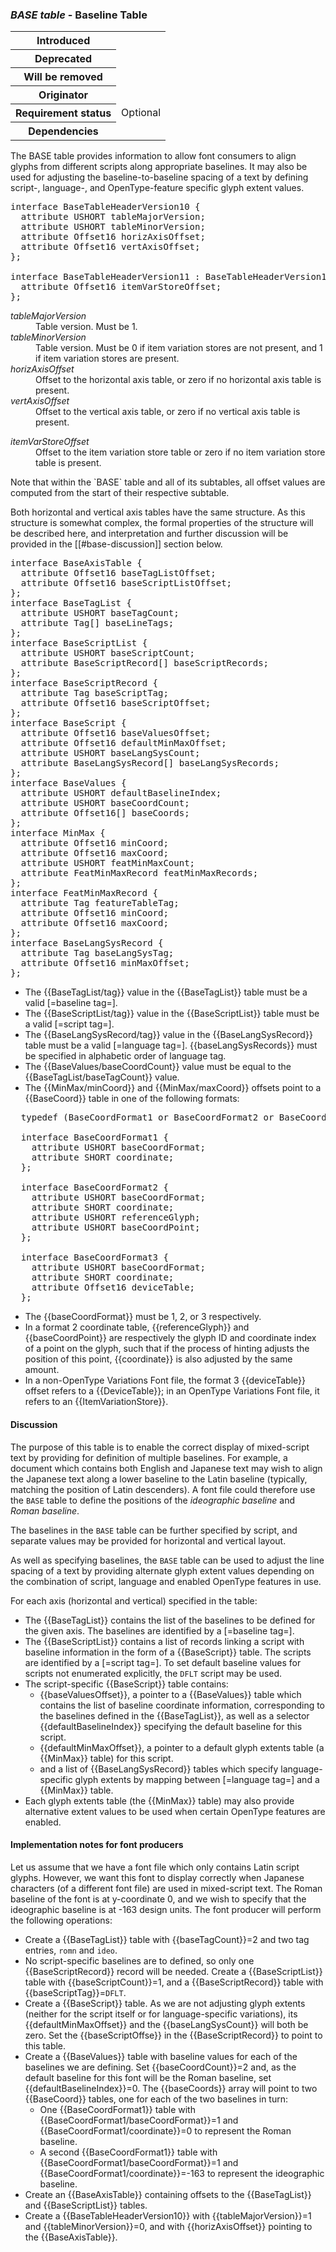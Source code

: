 <h3 id="BASE"><dfn>BASE table</dfn> - Baseline Table</h3>

<table>
    <tr><th>Introduced</th> <td> </td> </tr>
    <tr><th>Deprecated</th> <td> </td> </tr>
    <tr><th>Will be removed</th> <td> </td> </tr>
    <tr><th>Originator</th> <td> </td> </tr>
    <tr><th>Requirement status</th> <td> Optional</td> </tr>
    <tr><th>Dependencies</th> <td> </td> </tr>
</table>

The BASE table provides information to allow font consumers to align glyphs from different scripts along appropriate baselines. It may also be used for adjusting the baseline-to-baseline spacing of a text by defining script-, language-, and OpenType-feature specific glyph extent values.

<pre class="idl">
interface BaseTableHeaderVersion10 {
  attribute USHORT tableMajorVersion;
  attribute USHORT tableMinorVersion;
  attribute Offset16 horizAxisOffset;
  attribute Offset16 vertAxisOffset;
};

interface BaseTableHeaderVersion11 : BaseTableHeaderVersion10 {
  attribute Offset16 itemVarStoreOffset;
};
</pre>

<dl dfn-type=attribute dfn-for=BaseTableHeaderVersion10>
  <dt><dfn>tableMajorVersion</dfn></dt>
  <dd>Table version. Must be 1.</dd>
  <dt><dfn>tableMinorVersion</dfn></dt>
  <dd>Table version. Must be 0 if item variation stores are not present, and 1 if item variation stores are present.</dd>
  <dt><dfn>horizAxisOffset</dfn></dt>
  <dd>Offset to the horizontal axis table, or zero if no horizontal axis table is present.
  <dt><dfn>vertAxisOffset</dfn></dt>
  <dd>Offset to the vertical axis table, or zero if no vertical axis table is present.
</dl>
<dl dfn-type=attribute dfn-for=BaseTableHeaderVersion11>
  <dt><dfn>itemVarStoreOffset</dfn></dt>
  <dd>Offset to the item variation store table or zero if no item variation store table is present.</dd>
</dl>

<div class="note">
  Note that within the `BASE` table and all of its subtables, all offset values are computed from the start of their respective subtable.
</div>

Both horizontal and vertical axis tables have the same structure. As this structure is somewhat complex, the formal properties of the structure will be described here, and interpretation and further discussion will be provided in the [[#base-discussion]] section below.

<pre class="idl">
interface BaseAxisTable {
  attribute Offset16 baseTagListOffset;
  attribute Offset16 baseScriptListOffset;
};
interface BaseTagList {
  attribute USHORT baseTagCount;
  attribute Tag[] baseLineTags;
};
interface BaseScriptList {
  attribute USHORT baseScriptCount;
  attribute BaseScriptRecord[] baseScriptRecords;
};
interface BaseScriptRecord {
  attribute Tag baseScriptTag;
  attribute Offset16 baseScriptOffset;
};
interface BaseScript {
  attribute Offset16 baseValuesOffset;
  attribute Offset16 defaultMinMaxOffset;
  attribute USHORT baseLangSysCount;
  attribute BaseLangSysRecord[] baseLangSysRecords;
};
interface BaseValues {
  attribute USHORT defaultBaselineIndex;
  attribute USHORT baseCoordCount;
  attribute Offset16[] baseCoords;
};
interface MinMax {
  attribute Offset16 minCoord;
  attribute Offset16 maxCoord;
  attribute USHORT featMinMaxCount;
  attribute FeatMinMaxRecord featMinMaxRecords;
};
interface FeatMinMaxRecord {
  attribute Tag featureTableTag;
  attribute Offset16 minCoord;
  attribute Offset16 maxCoord;
};
interface BaseLangSysRecord {
  attribute Tag baseLangSysTag;
  attribute Offset16 minMaxOffset;
};
</pre>

* The {{BaseTagList/tag}} value in the {{BaseTagList}} table must be a valid [=baseline tag=].
* The {{BaseScriptList/tag}} value in the {{BaseScriptList}} table must be a valid [=script tag=].
* The {{BaseLangSysRecord/tag}} value in the {{BaseLangSysRecord}} table must be a valid [=language tag=]. {{baseLangSysRecords}} must be specified in alphabetic order of language tag.
* The {{BaseValues/baseCoordCount}} value must be equal to the {{BaseTagList/baseTagCount}} value.
* The {{MinMax/minCoord}} and {{MinMax/maxCoord}} offsets point to a {{BaseCoord}} table in one of the following formats:

<pre class="idl">
  typedef (BaseCoordFormat1 or BaseCoordFormat2 or BaseCoordFormat3) BaseCoord;

  interface BaseCoordFormat1 {
    attribute USHORT baseCoordFormat;
    attribute SHORT coordinate;
  };

  interface BaseCoordFormat2 {
    attribute USHORT baseCoordFormat;
    attribute SHORT coordinate;
    attribute USHORT referenceGlyph;
    attribute USHORT baseCoordPoint;
  };

  interface BaseCoordFormat3 {
    attribute USHORT baseCoordFormat;
    attribute SHORT coordinate;
    attribute Offset16 deviceTable;
  };
</pre>

* The {{baseCoordFormat}} must be 1, 2, or 3 respectively.
* In a format 2 coordinate table, {{referenceGlyph}} and {{baseCoordPoint}} are respectively the glyph ID and coordinate index of a point on the glyph, such that if the process of hinting adjusts the position of this point, {{coordinate}} is also adjusted by the same amount.
* In a non-OpenType Variations Font file, the format 3 {{deviceTable}} offset refers to a {{DeviceTable}}; in an OpenType Variations Font file, it refers to an {{ItemVariationStore}}.

<h4 id="base-discussion">Discussion</h4>
<div class="nonnormative">

The purpose of this table is to enable the correct display of mixed-script text by providing for definition of multiple baselines. For example, a document which contains both English and Japanese text may wish to align the Japanese text along a lower baseline to the Latin baseline (typically, matching the position of Latin descenders). A font file could therefore use the `BASE` table to define the positions of the *ideographic baseline* and *Roman baseline*.

The baselines in the `BASE` table can be further specified by script, and separate values may be provided for horizontal and vertical layout.

As well as specifying baselines, the `BASE` table can be used to adjust the line spacing of a text by providing alternate glyph extent values depending on the combination of script, language and enabled OpenType features in use.

For each axis (horizontal and vertical) specified in the table:

* The {{BaseTagList}} contains the list of the baselines to be defined for the given axis. The baselines are identified by a [=baseline tag=].
* The {{BaseScriptList}} contains a list of records linking a script with baseline information in the form of a {{BaseScript}} table. The scripts are identified by a [=script tag=]. To set default baseline values for scripts not enumerated explicitly, the `DFLT` script may be used.
* The script-specific {{BaseScript}} table contains:
    * {{baseValuesOffset}}, a pointer to a {{BaseValues}} table which contains the list of baseline coordinate information, corresponding to the baselines defined in the {{BaseTagList}}, as well as a selector {{defaultBaselineIndex}} specifying the default baseline for this script.
    * {{defaultMinMaxOffset}}, a pointer to a default glyph extents table (a {{MinMax}} table) for this script.
    * and a list of {{BaseLangSysRecord}} tables which specify language-specific glyph extents by mapping between [=language tag=] and a {{MinMax}} table.
* Each glyph extents table (the {{MinMax}} table) may also provide alternative extent values to be used when certain OpenType features are enabled.

</div>

<h4 id="base-in-prod">Implementation notes for font producers</h4>

<div class="example">
Let us assume that we have a font file which only contains Latin script glyphs. However, we want this font to display correctly when Japanese characters (of a different font file) are used in mixed-script text. The Roman baseline of the font is at y-coordinate 0, and we wish to specify that the ideographic baseline is at -163 design units. The font producer will perform the following operations:

* Create a {{BaseTagList}} table with {{baseTagCount}}=2 and two tag entries, `romn` and `ideo`.
* No script-specific baselines are to defined, so only one {{BaseScriptRecord}} record will be needed. Create a {{BaseScriptList}} table with {{baseScriptCount}}=1, and a {{BaseScriptRecord}} table with {{baseScriptTag}}=`DFLT`.
* Create a {{BaseScript}} table. As we are not adjusting glyph extents (neither for the script itself or for language-specific variations), its {{defaultMinMaxOffset}} and the {{baseLangSysCount}} will both be zero. Set the {{baseScriptOffse}} in the {{BaseScriptRecord}} to point to this table.
* Create a {{BaseValues}} table with baseline values for each of the baselines we are defining. Set {{baseCoordCount}}=2 and, as the default baseline for this font will be the Roman baseline, set {{defaultBaselineIndex}}=0. The {{baseCoords}} array will point to two {{BaseCoord}} tables, one for each of the two baselines in turn:
    * One {{BaseCoordFormat1}} table with {{BaseCoordFormat1/baseCoordFormat}}=1 and {{BaseCoordFormat1/coordinate}}=0 to represent the Roman baseline.
    * A second {{BaseCoordFormat1}} table with {{BaseCoordFormat1/baseCoordFormat}}=1 and {{BaseCoordFormat1/coordinate}}=-163 to represent the ideographic baseline.
* Create an {{BaseAxisTable}} containing offsets to the {{BaseTagList}} and {{BaseScriptList}} tables.
* Create a {{BaseTableHeaderVersion10}} with {{tableMajorVersion}}=1 and {{tableMinorVersion}}=0, and with {{horizAxisOffset}} pointing to the {{BaseAxisTable}}.

</div>
